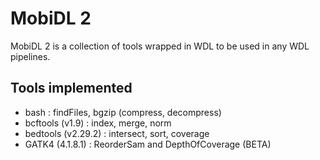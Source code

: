 # MobiDL 2

MobiDL 2 is a collection of tools wrapped in WDL to be used in any WDL pipelines.

## Tools implemented

- bash : findFiles, bgzip (compress, decompress)
- bcftools (v1.9) : index, merge, norm
- bedtools (v2.29.2) : intersect, sort, coverage
- GATK4 (4.1.8.1) : ReorderSam and DepthOfCoverage (BETA)
